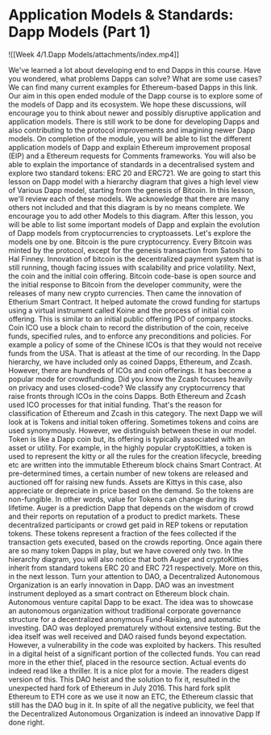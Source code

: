 # Application Models & Standards: Dapp Models (Part 1)

![[Week 4/1.Dapp Models/attachments/index.mp4]]

We've learned a lot about developing end to end Dapps in this course. Have you wondered, what problems Dapps can solve? What are some use cases? We can find many current examples for Ethereum-based Dapps in this link. Our aim in this open ended module of the Dapp course is to explore some of the models of Dapp and its ecosystem. We hope these discussions, will encourage you to think about newer and possibly disruptive application and application models. There is still work to be done for developing Dapps and also contributing to the protocol improvements and imagining newer Dapp models. On completion of the module, you will be able to list the different application models of Dapp and explain Ethereum improvement proposal (EIP) and a Ethereum requests for Comments frameworks. You will also be able to explain the importance of standards in a decentralised system and explore two standard tokens: ERC 20 and ERC721. We are going to start this lesson on Dapp model with a hierarchy diagram that gives a high level view of Various Dapp model, starting from the genesis of Bitcoin. In this lesson, we'll review each of these models. We acknowledge that there are many others not included and that this diagram is by no means complete. We encourage you to add other Models to this diagram. After this lesson, you will be able to list some important models of Dapp and explain the evolution of Dapp models from cryptocurrencies to cryptoassets. Let's explore the models one by one. Bitcoin is the pure cryptocurrency. Every Bitcoin was minted by the protocol, except for the genesis transaction from Satoshi to Hal Finney. Innovation of bitcoin is the decentralized payment system that is still running, though facing issues with scalability and price volatility. Next, the coin and the initial coin offering. Bitcoin code-base is open source and the initial response to Bitcoin from the developer community, were the releases of many new crypto currencies. Then came the innovation of Etherium Smart Contract. It helped automate the crowd funding for startups using a virtual instrument called Koine and the process of initial coin offering. This is similar to an initial public offering IPO of company stocks. Coin ICO use a block chain to record the distribution of the coin, receive funds, specified rules, and to enforce any preconditions and policies. For example a policy of some of the Chinese ICOs is that they would not receive funds from the USA. That is atleast at the time of our recording. In the Dapp hierarchy, we have included only as coined Dapps, Ethereum, and Zcash. However, there are hundreds of ICOs and coin offerings. It has become a popular mode for crowdfunding. Did you know the Zcash focuses heavily on privacy and uses closed-code? We classify any cryptocurrency that raise fronts through ICOs in the coins Dapps. Both Ethereum and Zcash used ICO processes for that initial funding. That's the reason for classification of Ethereum and Zcash in this category. The next Dapp we will look at is Tokens and initial token offering. Sometimes tokens and coins are used synonymously. However, we distinguish between these in our model. Token is like a Dapp coin but, its offering is typically associated with an asset or utility. For example, in the highly popular cryptoKitties, a token is used to represent the kitty or all the rules for the creation lifecycle, breeding etc are written into the immutable Ethereum block chains Smart Contract. At pre-determined times, a certain number of new tokens are released and auctioned off for raising new funds. Assets are Kittys in this case, also appreciate or depreciate in price based on the demand. So the tokens are non-fungible. In other words, value for Tokens can change during its lifetime. Auger is a prediction Dapp that depends on the wisdom of crowd and their reports on reputation of a product to predict markets. These decentralized participants or crowd get paid in REP tokens or reputation tokens. These tokens represent a fraction of the fees collected if the transaction gets executed, based on the crowds reporting. Once again there are so many token Dapps in play, but we have covered only two. In the hierarchy diagram, you will also notice that both Auger and cryptoKitties inherit from standard tokens ERC 20 and ERC 721 respectively. More on this, in the next lesson. Turn your attention to DAO, a Decentralized Autonomous Organization is an early innovation in Dapp. DAO was an investment instrument deployed as a smart contract on Ethereum block chain. Autonomous venture capital Dapp to be exact. The idea was to showcase an autonomous organization without traditional corporate governance structure for a decentralized anonymous Fund-Raising, and automatic investing. DAO was deployed prematurely without extensive testing. But the idea itself was well received and DAO raised funds beyond expectation. However, a vulnerability in the code was exploited by hackers. This resulted in a digital heist of a significant portion of the collected funds. You can read more in the ether thief, placed in the resource section. Actual events do indeed read like a thriller. It is a nice plot for a movie. The readers digest version of this. This DAO heist and the solution to fix it, resulted in the unexpected hard fork of Ethereum in July 2016. This hard fork split Ethereum to ETH core as we use it now an ETC, the Ethereum classic that still has the DAO bug in it. In spite of all the negative publicity, we feel that the Decentralized Autonomous Organization is indeed an innovative Dapp If done right.
